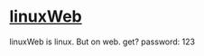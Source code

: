 # [linuxWeb](https://manthee1.github.io/linuxWeb/)

linuxWeb is linux. But on web. get?
password: 123
